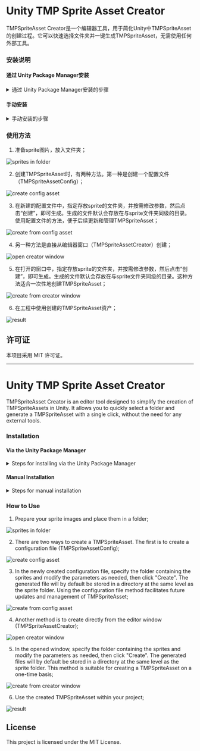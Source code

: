 # Unity TMP Sprite Asset Creator

TMPSpriteAsset Creator是一个编辑器工具，用于简化Unity中TMPSpriteAsset的创建过程。它可以快速选择文件夹并一键生成TMPSpriteAsset，无需使用任何外部工具。

### 安装说明

#### 通过 Unity Package Manager安装

<details><summary>通过 Unity Package Manager安装的步骤</summary>

- 打开 Window/Package Manager

- 点击左上角的加号按钮，选择“Add package from git URL”

- 输入 URL：`https://github.com/aillieo/TMPSpriteAssetCreator.git#upm`

- 点击“Add”按钮</details>

#### 手动安装

<details><summary>手动安装的步骤</summary>

- 克隆仓库到本地

- 打开 Unity 项目中的“Packages”文件夹

- 将克隆的仓库中“TMPSpriteAssetCreator”文件夹拖到“Packages”文件夹中

- Unity 将自动导入包</details>

### 使用方法

1. 准备sprite图片，放入文件夹；

![sprites in folder](Screenshots/img_01.png)

2. 创建TMPSpriteAsset时，有两种方法。第一种是创建一个配置文件（TMPSpriteAssetConfig）；

![create config asset](Screenshots/img_02.png)

3. 在新建的配置文件中，指定存放sprite的文件夹，并按需修改参数，然后点击“创建”，即可生成。生成的文件默认会存放在与sprite文件夹同级的目录。使用配置文件的方法，便于后续更新和管理TMPSpriteAsset；

![create from config asset](Screenshots/img_03.gif)

4. 另一种方法是直接从编辑器窗口（TMPSpriteAssetCreator）创建；

![open creator window](Screenshots/img_04.png)

5. 在打开的窗口中，指定存放sprite的文件夹，并按需修改参数，然后点击“创建”，即可生成。生成的文件默认会存放在与sprite文件夹同级的目录。这种方法适合一次性地创建TMPSpriteAsset；

![create from creator window](Screenshots/img_05.gif)

6. 在工程中使用创建的TMPSpriteAsset资产；

![result](Screenshots/img_06.png)

## 许可证

本项目采用 MIT 许可证。

---

# Unity TMP Sprite Asset Creator

TMPSpriteAsset Creator is an editor tool designed to simplify the creation of TMPSpriteAssets in Unity. It allows you to quickly select a folder and generate a TMPSpriteAsset with a single click, without the need for any external tools.

### Installation

#### Via the Unity Package Manager

<details><summary>Steps for installing via the Unity Package Manager</summary>

- Open the Unity Package Manager from the Window menu.

- Click the + button in the top left corner and select "Add package from git URL."

- Enter the following URL: `https://github.com/aillieo/TMPSpriteAssetCreator.git#upm`

- Click the "Add" button to add the package to your project.</details>

#### Manual Installation

<details><summary>Steps for manual installation</summary>

- Clone the repository to your local machine.

- Open your Unity project and navigate to the "Packages" folder.

- Drag the "TMPSpriteAssetCreator" folder from the cloned repository into the "Packages" folder.

- Unity will automatically import the package.</details>

### How to Use

1. Prepare your sprite images and place them in a folder;

![sprites in folder](Screenshots/img_01.png)

2. There are two ways to create a TMPSpriteAsset. The first is to create a configuration file (TMPSpriteAssetConfig);

![create config asset](Screenshots/img_02.png)

3. In the newly created configuration file, specify the folder containing the sprites and modify the parameters as needed, then click "Create". The generated file will by default be stored in a directory at the same level as the sprite folder. Using the configuration file method facilitates future updates and management of TMPSpriteAsset;

![create from config asset](Screenshots/img_03.gif)

4. Another method is to create directly from the editor window (TMPSpriteAssetCreator);

![open creator window](Screenshots/img_04.png)

5. In the opened window, specify the folder containing the sprites and modify the parameters as needed, then click "Create". The generated files will by default be stored in a directory at the same level as the sprite folder. This method is suitable for creating a TMPSpriteAsset on a one-time basis;

![create from creator window](Screenshots/img_05.gif)

6. Use the created TMPSpriteAsset within your project;

![result](Screenshots/img_06.png)

## License

This project is licensed under the MIT License.
